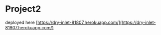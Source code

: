 # Project2

deployed here [https://dry-inlet-81807.herokuapp.com/](https://dry-inlet-81807.herokuapp.com/)
